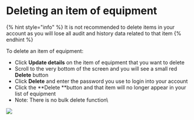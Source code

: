 # Deleting an item of equipment

{% hint style="info" %}
It is not recommended to delete items in your account as you will lose all audit and history data related to that item
{% endhint %}

To delete an item of equipment:

* Click **Update details** on the item of equipment that you want to delete
* Scroll to the very bottom of the screen and you will see a small red **Delete** button
* Click **Delete** and enter the password you use to login into your account
* Click the **Delete **button and that item will no longer appear in your list of equipment
* Note: There is no bulk delete function\


![](<../../.gitbook/assets/deleting an item of equipment.gif>)
